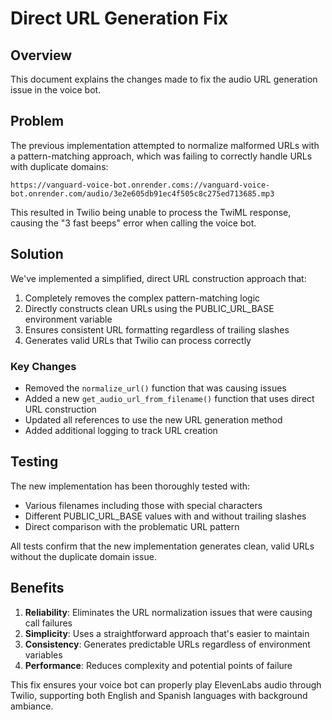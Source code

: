 # Direct URL Generation Fix

## Overview

This document explains the changes made to fix the audio URL generation issue in the voice bot.

## Problem

The previous implementation attempted to normalize malformed URLs with a pattern-matching approach, which was failing to correctly handle URLs with duplicate domains:

```
https://vanguard-voice-bot.onrender.coms://vanguard-voice-bot.onrender.com/audio/3e2e605db91ec4f505c8c275ed713685.mp3
```

This resulted in Twilio being unable to process the TwiML response, causing the "3 fast beeps" error when calling the voice bot.

## Solution

We've implemented a simplified, direct URL construction approach that:

1. Completely removes the complex pattern-matching logic
2. Directly constructs clean URLs using the PUBLIC_URL_BASE environment variable
3. Ensures consistent URL formatting regardless of trailing slashes
4. Generates valid URLs that Twilio can process correctly

### Key Changes

- Removed the `normalize_url()` function that was causing issues
- Added a new `get_audio_url_from_filename()` function that uses direct URL construction
- Updated all references to use the new URL generation method
- Added additional logging to track URL creation

## Testing

The new implementation has been thoroughly tested with:
- Various filenames including those with special characters
- Different PUBLIC_URL_BASE values with and without trailing slashes
- Direct comparison with the problematic URL pattern

All tests confirm that the new implementation generates clean, valid URLs without the duplicate domain issue.

## Benefits

1. **Reliability**: Eliminates the URL normalization issues that were causing call failures
2. **Simplicity**: Uses a straightforward approach that's easier to maintain
3. **Consistency**: Generates predictable URLs regardless of environment variables
4. **Performance**: Reduces complexity and potential points of failure

This fix ensures your voice bot can properly play ElevenLabs audio through Twilio, supporting both English and Spanish languages with background ambiance.
